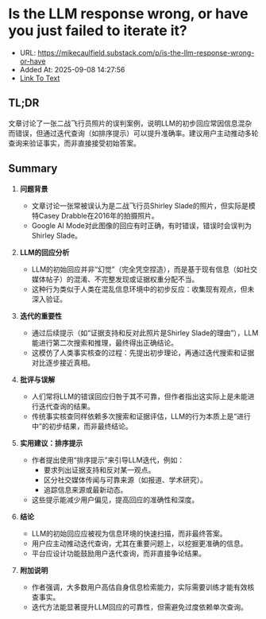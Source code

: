 # Is the LLM response wrong, or have you just failed to iterate it?
- URL: https://mikecaulfield.substack.com/p/is-the-llm-response-wrong-or-have
- Added At: 2025-09-08 14:27:56
- [Link To Text](2025-09-08-is-the-llm-response-wrong,-or-have-you-just-failed-to-iterate-it_raw.md)

## TL;DR
文章讨论了一张二战飞行员照片的误判案例，说明LLM的初步回应常因信息混杂而错误，但通过迭代查询（如排序提示）可以提升准确率。建议用户主动推动多轮查询来验证事实，而非直接接受初始答案。

## Summary
1. **问题背景**  
   - 文章讨论一张常被误认为是二战飞行员Shirley Slade的照片，但实际是模特Casey Drabble在2016年的拍摄照片。
   - Google AI Mode对此图像的回应有时正确，有时错误，错误时会误判为Shirley Slade。

2. **LLM的回应分析**  
   - LLM的初始回应并非“幻觉”（完全凭空捏造），而是基于现有信息（如社交媒体帖子）的混淆、不完整发现或证据权重分配不当。
   - 这种行为类似于人类在混乱信息环境中的初步反应：收集现有观点，但未深入验证。

3. **迭代的重要性**  
   - 通过后续提示（如“证据支持和反对此照片是Shirley Slade的理由”），LLM能进行第二次搜索和推理，最终得出正确结论。
   - 这模仿了人类事实核查的过程：先提出初步理论，再通过迭代搜索和证据对比逐步接近真相。

4. **批评与误解**  
   - 人们常将LLM的错误回应归咎于其不可靠，但作者指出这实际上是未能进行迭代查询的结果。
   - 传统事实核查同样依赖多次搜索和证据评估，LLM的行为本质上是“进行中”的初步结果，而非最终结论。

5. **实用建议：排序提示**  
   - 作者提出使用“排序提示”来引导LLM迭代，例如：
     - 要求列出证据支持和反对某一观点。
     - 区分社交媒体传闻与可靠来源（如报道、学术研究）。
     - 追踪信息来源或最新动态。
   - 这些提示能减少用户偏见，提高回应的准确性和深度。

6. **结论**  
   - LLM的初始回应应被视为信息环境的快速扫描，而非最终答案。
   - 用户应主动推动迭代查询，尤其在重要问题上，以挖掘更准确的信息。
   - 平台应设计功能鼓励用户迭代查询，而非直接争论结果。

7. **附加说明**  
   - 作者强调，大多数用户高估自身信息检索能力，实际需要训练才能有效核查事实。
   - 迭代方法能显著提升LLM回应的可靠性，但需避免过度依赖单次查询。
